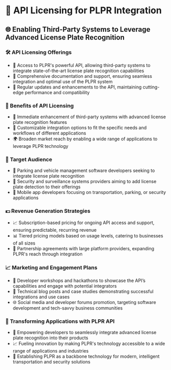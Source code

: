# 🔑 API Licensing for PLPR Integration
## 🌐 Enabling Third-Party Systems to Leverage Advanced License Plate Recognition

### 🛠 API Licensing Offerings
- 📡 Access to PLPR's powerful API, allowing third-party systems to integrate state-of-the-art license plate recognition capabilities
- 🧰 Comprehensive documentation and support, ensuring seamless integration and optimal use of the PLPR system
- 🔄 Regular updates and enhancements to the API, maintaining cutting-edge performance and compatibility

### 🌟 Benefits of API Licensing
- 🚀 Immediate enhancement of third-party systems with advanced license plate recognition features
- 🧩 Customizable integration options to fit the specific needs and workflows of different applications
- 🌍 Broaden market reach by enabling a wide range of applications to leverage PLPR technology

### 🎯 Target Audience
- 🚗 Parking and vehicle management software developers seeking to integrate license plate recognition
- 🚓 Security and surveillance systems providers aiming to add license plate detection to their offerings
- 📲 Mobile app developers focusing on transportation, parking, or security applications

### 💵 Revenue Generation Strategies
- 📈 Subscription-based pricing for ongoing API access and support, ensuring predictable, recurring revenue
- 📊 Tiered pricing models based on usage levels, catering to businesses of all sizes
- 🤝 Partnership agreements with large platform providers, expanding PLPR's reach through integration

### 📈 Marketing and Engagement Plans
- 👥 Developer workshops and hackathons to showcase the API’s capabilities and engage with potential integrators
- 📜 Technical blog posts and case studies demonstrating successful integrations and use cases
- 🌐 Social media and developer forums promotion, targeting software development and tech-savvy business communities

### 🌟 Transforming Applications with PLPR API
- 🔗 Empowering developers to seamlessly integrate advanced license plate recognition into their products
- 📈 Fueling innovation by making PLPR's technology accessible to a wide range of applications and industries
- 🤖 Establishing PLPR as a backbone technology for modern, intelligent transportation and security solutions
